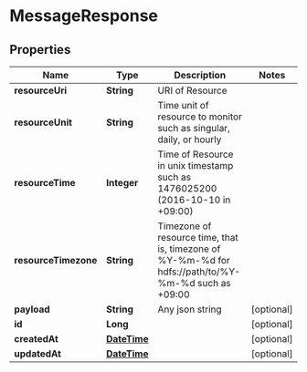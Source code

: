 
# MessageResponse

## Properties
Name | Type | Description | Notes
------------ | ------------- | ------------- | -------------
**resourceUri** | **String** | URI of Resource | 
**resourceUnit** | **String** | Time unit of resource to monitor such as singular, daily, or hourly | 
**resourceTime** | **Integer** | Time of Resource in unix timestamp such as 1476025200 (2016-10-10 in +09:00) | 
**resourceTimezone** | **String** | Timezone of resource time, that is, timezone of %Y-%m-%d for hdfs://path/to/%Y-%m-%d such as +09:00 | 
**payload** | **String** | Any json string |  [optional]
**id** | **Long** |  |  [optional]
**createdAt** | [**DateTime**](DateTime.md) |  |  [optional]
**updatedAt** | [**DateTime**](DateTime.md) |  |  [optional]



